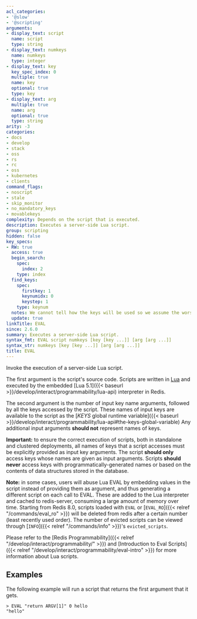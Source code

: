 ```yaml
---
acl_categories:
- '@slow'
- '@scripting'
arguments:
- display_text: script
  name: script
  type: string
- display_text: numkeys
  name: numkeys
  type: integer
- display_text: key
  key_spec_index: 0
  multiple: true
  name: key
  optional: true
  type: key
- display_text: arg
  multiple: true
  name: arg
  optional: true
  type: string
arity: -3
categories:
- docs
- develop
- stack
- oss
- rs
- rc
- oss
- kubernetes
- clients
command_flags:
- noscript
- stale
- skip_monitor
- no_mandatory_keys
- movablekeys
complexity: Depends on the script that is executed.
description: Executes a server-side Lua script.
group: scripting
hidden: false
key_specs:
- RW: true
  access: true
  begin_search:
    spec:
      index: 2
    type: index
  find_keys:
    spec:
      firstkey: 1
      keynumidx: 0
      keystep: 1
    type: keynum
  notes: We cannot tell how the keys will be used so we assume the worst, RW and UPDATE
  update: true
linkTitle: EVAL
since: 2.6.0
summary: Executes a server-side Lua script.
syntax_fmt: EVAL script numkeys [key [key ...]] [arg [arg ...]]
syntax_str: numkeys [key [key ...]] [arg [arg ...]]
title: EVAL
---
```

Invoke the execution of a server-side Lua script.

The first argument is the script's source code.
Scripts are written in [Lua](https://lua.org) and executed by the embedded [Lua 5.1]({{< baseurl >}}/develop/interact/programmability/lua-api) interpreter in Redis.

The second argument is the number of input key name arguments, followed by all the keys accessed by the script.
These names of input keys are available to the script as the [_KEYS_ global runtime variable]({{< baseurl >}}/develop/interact/programmability/lua-api#the-keys-global-variable)
Any additional input arguments **should not** represent names of keys.

**Important:**
to ensure the correct execution of scripts, both in standalone and clustered deployments, all names of keys that a script accesses must be explicitly provided as input key arguments.
The script **should only** access keys whose names are given as input arguments.
Scripts **should never** access keys with programmatically-generated names or based on the contents of data structures stored in the database.

**Note:**
in some cases, users will abuse Lua EVAL by embedding values in the script instead of providing them as argument, and thus generating a different script on each call to EVAL.
These are added to the Lua interpreter and cached to redis-server, consuming a large amount of memory over time.
Starting from Redis 8.0, scripts loaded with `EVAL` or [`EVAL_RO`]({{< relref "/commands/eval_ro" >}}) will be deleted from redis after a certain number (least recently used order).
The number of evicted scripts can be viewed through [`INFO`]({{< relref "/commands/info" >}})'s `evicted_scripts`.

Please refer to the [Redis Programmability]({{< relref "/develop/interact/programmability/" >}}) and [Introduction to Eval Scripts]({{< relref "/develop/interact/programmability/eval-intro" >}}) for more information about Lua scripts.

## Examples

The following example will run a script that returns the first argument that it gets.

```
> EVAL "return ARGV[1]" 0 hello
"hello"
```
